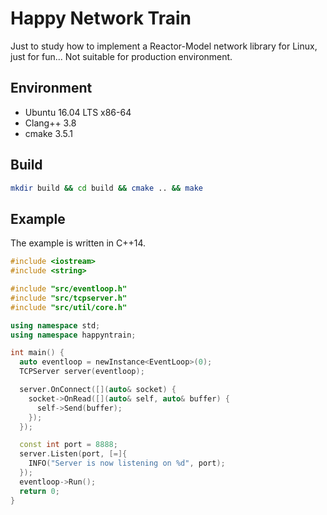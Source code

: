 # Happy Network Train

Just to study how to implement a Reactor-Model network library for Linux, just for fun... Not suitable for production environment.

## Environment

- Ubuntu 16.04 LTS x86-64
- Clang++ 3.8
- cmake 3.5.1

## Build

```bash
mkdir build && cd build && cmake .. && make
```

## Example

The example is written in C++14.

```C++
#include <iostream>
#include <string>

#include "src/eventloop.h"
#include "src/tcpserver.h"
#include "src/util/core.h"

using namespace std;
using namespace happyntrain;

int main() {
  auto eventloop = newInstance<EventLoop>(0);
  TCPServer server(eventloop);

  server.OnConnect([](auto& socket) {
    socket->OnRead([](auto& self, auto& buffer) {
      self->Send(buffer);
    });
  });

  const int port = 8888; 
  server.Listen(port, [=]{
    INFO("Server is now listening on %d", port);
  });
  eventloop->Run();
  return 0;
}
```
  ​

